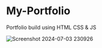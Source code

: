 # My-Portfolio
Portfolio build using HTML CSS &amp; JS

![Screenshot 2024-07-03 230926](https://github.com/tusarxkumar/My-Portfolio/assets/143640625/6882017b-0602-41fe-aab7-f9ebabcef3eb)
